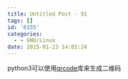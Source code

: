 ```yaml
---
title: Untitled Post - 91
tags: []
id: '6155'
categories:
  - - GNU/Linux
date: 2015-01-23 14:02:24
---
```


python3可以使用[qrcode](https://github.com/lincolnloop/python-qrcode)库来生成二维码